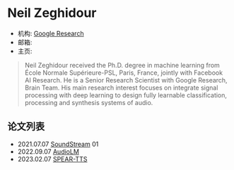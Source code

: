 # Neil Zeghidour

- 机构: [Google Research](../Institutions/Google_Research.md)
- 邮箱:
- 主页:

> Neil Zeghidour received the Ph.D. degree in machine learning from École Normale Supérieure-PSL, Paris, France, jointly with Facebook AI Research. He is a Senior Research Scientist with Google Research, Brain Team. His main research interest focuses on integrate signal processing with deep learning to design fully learnable classification, processing and synthesis systems of audio.

## 论文列表

- 2021.07.07 [SoundStream](../Models/Speech_Neural_Codec/2021.07.07_SoundStream.md) 01
- 2022.09.07 [AudioLM](../Models/Speech_LLM/2022.09.07_AudioLM.md)
- 2023.02.07 [SPEAR-TTS](../Models/Speech_LLM/2023.02.07_SPEAR-TTS.md)